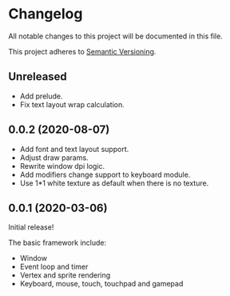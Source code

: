 # Changelog

All notable changes to this project will be documented in this file.

This project adheres to [Semantic Versioning](https://semver.org).

## Unreleased

* Add prelude.
* Fix text layout wrap calculation.

## 0.0.2 (2020-08-07)

* Add font and text layout support.
* Adjust draw params.
* Rewrite window dpi logic.
* Add modifiers change support to keyboard module.
* Use 1*1 white texture as default when there is no texture.

## 0.0.1 (2020-03-06)

Initial release!

The basic framework include:
* Window
* Event loop and timer
* Vertex and sprite rendering
* Keyboard, mouse, touch, touchpad and gamepad

